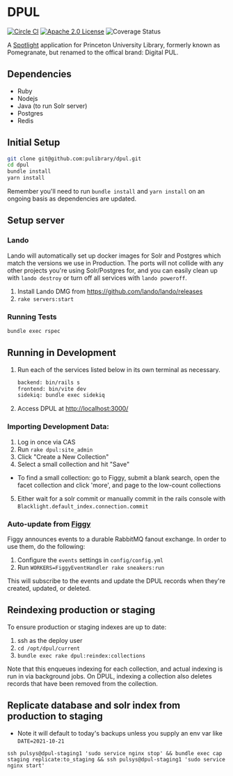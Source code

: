 # DPUL

[![Circle CI](https://circleci.com/gh/pulibrary/dpul.svg?style=svg)](https://circleci.com/gh/pulibrary/dpul)
[![Apache 2.0 License](https://img.shields.io/badge/license-Apache%202.0-blue.svg?style=plastic)](./LICENSE)
![Coverage Status](https://img.shields.io/badge/coverage-100%25-green.svg)

A [Spotlight](https://github.com/sul-dlss/spotlight) application for Princeton University Library,
formerly known as Pomegranate, but renamed to the offical brand: Digital PUL.

## Dependencies

* Ruby
* Nodejs
* Java (to run Solr server)
* Postgres
* Redis

## Initial Setup

```sh
git clone git@github.com:pulibrary/dpul.git
cd dpul
bundle install
yarn install
```

Remember you'll need to run `bundle install` and `yarn install` on an ongoing basis as dependencies are updated.

## Setup server

### Lando

Lando will automatically set up docker images for Solr and Postgres which match
the versions we use in Production. The ports will not collide with any other
projects you're using Solr/Postgres for, and you can easily clean up with `lando
destroy` or turn off all services with `lando poweroff`.

1. Install Lando DMG from <https://github.com/lando/lando/releases>
1. `rake servers:start`

### Running Tests

```sh
bundle exec rspec
```

## Running in Development
1. Run each of the services listed below in its own terminal as necessary. 
    ```sh
    backend: bin/rails s
    frontend: bin/vite dev
    sidekiq: bundle exec sidekiq
    ```
1. Access DPUL at <http://localhost:3000/>


### Importing Development Data:

1. Log in once via CAS
2. Run `rake dpul:site_admin`
3. Click "Create a New Collection"
4. Select a small collection and hit "Save"
  - To find a small collection: go to Figgy, submit a blank search, open the facet collection and click 'more', and page to the low-count collections
5. Either wait for a solr commit or manually commit in the rails console with
   `Blacklight.default_index.connection.commit`

### Auto-update from [Figgy](https://github.com/pulibrary/figgy)

Figgy announces events to a durable RabbitMQ fanout exchange. In order to use them, do the
following:

1. Configure the `events` settings in `config/config.yml`
2. Run `WORKERS=FiggyEventHandler rake sneakers:run`

This will subscribe to the events and update the DPUL records when they're
created, updated, or deleted.

## Reindexing production or staging
To ensure production or staging indexes are up to date:

1. ssh as the deploy user
1. `cd /opt/dpul/current`
1. `bundle exec rake dpul:reindex:collections`

Note that this enqueues indexing for each collection, and actual indexing is run
in via background jobs. On DPUL, indexing a collection also deletes records that
have been removed from the collection.

## Replicate database and solr index from production to staging

* Note it will default to today's backups unless you supply an env var like `DATE=2021-10-21`

```
ssh pulsys@dpul-staging1 'sudo service nginx stop' && bundle exec cap staging replicate:to_staging && ssh pulsys@dpul-staging1 'sudo service nginx start'
```
